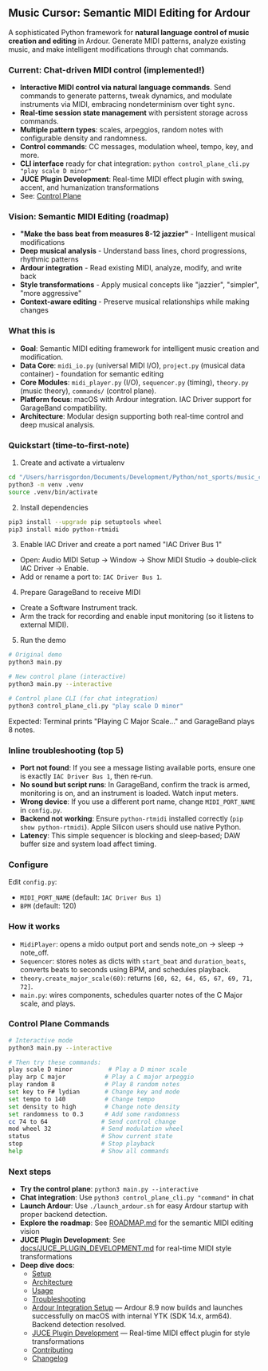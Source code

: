 ## Music Cursor: Semantic MIDI Editing for Ardour

A sophisticated Python framework for **natural language control of music creation and editing** in Ardour. Generate MIDI patterns, analyze existing music, and make intelligent modifications through chat commands.

### Current: Chat-driven MIDI control (implemented!)
- **Interactive MIDI control via natural language commands**. Send commands to generate patterns, tweak dynamics, and modulate instruments via MIDI, embracing nondeterminism over tight sync.
- **Real-time session state management** with persistent storage across commands.
- **Multiple pattern types**: scales, arpeggios, random notes with configurable density and randomness.
- **Control commands**: CC messages, modulation wheel, tempo, key, and more.
- **CLI interface** ready for chat integration: `python control_plane_cli.py "play scale D minor"`
- **JUCE Plugin Development**: Real-time MIDI effect plugin with swing, accent, and humanization transformations
- See: [Control Plane](docs/CONTROL_PLANE.md)

### Vision: Semantic MIDI Editing (roadmap)
- **"Make the bass beat from measures 8-12 jazzier"** - Intelligent musical modifications
- **Deep musical analysis** - Understand bass lines, chord progressions, rhythmic patterns
- **Ardour integration** - Read existing MIDI, analyze, modify, and write back
- **Style transformations** - Apply musical concepts like "jazzier", "simpler", "more aggressive"
- **Context-aware editing** - Preserve musical relationships while making changes

### What this is
- **Goal**: Semantic MIDI editing framework for intelligent music creation and modification.
- **Data Core**: `midi_io.py` (universal MIDI I/O), `project.py` (musical data container) - foundation for semantic editing
- **Core Modules**: `midi_player.py` (I/O), `sequencer.py` (timing), `theory.py` (music theory), `commands/` (control plane).
- **Platform focus**: macOS with Ardour integration. IAC Driver support for GarageBand compatibility.
- **Architecture**: Modular design supporting both real-time control and deep musical analysis.

### Quickstart (time-to-first-note)
1) Create and activate a virtualenv
```bash
cd "/Users/harrisgordon/Documents/Development/Python/not_sports/music_cursor"
python3 -m venv .venv
source .venv/bin/activate
```

2) Install dependencies
```bash
pip3 install --upgrade pip setuptools wheel
pip3 install mido python-rtmidi
```

3) Enable IAC Driver and create a port named "IAC Driver Bus 1"
- Open: Audio MIDI Setup → Window → Show MIDI Studio → double‑click IAC Driver → Enable.
- Add or rename a port to: `IAC Driver Bus 1`.

4) Prepare GarageBand to receive MIDI
- Create a Software Instrument track.
- Arm the track for recording and enable input monitoring (so it listens to external MIDI).

5) Run the demo
```bash
# Original demo
python3 main.py

# New control plane (interactive)
python3 main.py --interactive

# Control plane CLI (for chat integration)
python3 control_plane_cli.py "play scale D minor"
```
Expected: Terminal prints "Playing C Major Scale..." and GarageBand plays 8 notes.

### Inline troubleshooting (top 5)
- **Port not found**: If you see a message listing available ports, ensure one is exactly `IAC Driver Bus 1`, then re‑run.
- **No sound but script runs**: In GarageBand, confirm the track is armed, monitoring is on, and an instrument is loaded. Watch input meters.
- **Wrong device**: If you use a different port name, change `MIDI_PORT_NAME` in `config.py`.
- **Backend not working**: Ensure `python-rtmidi` installed correctly (`pip show python-rtmidi`). Apple Silicon users should use native Python.
- **Latency**: This simple sequencer is blocking and sleep‑based; DAW buffer size and system load affect timing.

### Configure
Edit `config.py`:
- `MIDI_PORT_NAME` (default: `IAC Driver Bus 1`)
- `BPM` (default: 120)

### How it works
- `MidiPlayer`: opens a mido output port and sends note_on → sleep → note_off.
- `Sequencer`: stores notes as dicts with `start_beat` and `duration_beats`, converts beats to seconds using BPM, and schedules playback.
- `theory.create_major_scale(60)`: returns `[60, 62, 64, 65, 67, 69, 71, 72]`.
- `main.py`: wires components, schedules quarter notes of the C Major scale, and plays.

### Control Plane Commands
```bash
# Interactive mode
python3 main.py --interactive

# Then try these commands:
play scale D minor          # Play a D minor scale
play arp C major           # Play a C major arpeggio  
play random 8              # Play 8 random notes
set key to F# lydian       # Change key and mode
set tempo to 140           # Change tempo
set density to high        # Change note density
set randomness to 0.3      # Add some randomness
cc 74 to 64               # Send control change
mod wheel 32              # Send modulation wheel
status                    # Show current state
stop                      # Stop playback
help                      # Show all commands
```

### Next steps
- **Try the control plane**: `python3 main.py --interactive`
- **Chat integration**: Use `python3 control_plane_cli.py "command"` in chat
- **Launch Ardour**: Use `./launch_ardour.sh` for easy Ardour startup with proper backend detection.
- **Explore the roadmap**: See [ROADMAP.md](ROADMAP.md) for the semantic MIDI editing vision
- **JUCE Plugin Development**: See [docs/JUCE_PLUGIN_DEVELOPMENT.md](docs/JUCE_PLUGIN_DEVELOPMENT.md) for real-time MIDI style transformations
- **Deep dive docs**:
  - [Setup](docs/SETUP.md)
  - [Architecture](docs/ARCHITECTURE.md)
  - [Usage](docs/USAGE.md)
  - [Troubleshooting](docs/TROUBLESHOOTING.md)
  - [Ardour Integration Setup](docs/ARDOUR_SETUP.md) — Ardour 8.9 now builds and launches successfully on macOS with internal YTK (SDK 14.x, arm64). Backend detection resolved.
  - [JUCE Plugin Development](docs/JUCE_PLUGIN_DEVELOPMENT.md) — Real-time MIDI effect plugin for style transformations
  - [Contributing](CONTRIBUTING.md)
  - [Changelog](CHANGELOG.md)


